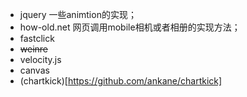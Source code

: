 - jquery 一些animtion的实现；
- how-old.net 网页调用mobile相机或者相册的实现方法；
- fastclick
- ~~weinre~~
- velocity.js
- canvas
- (chartkick)[https://github.com/ankane/chartkick]